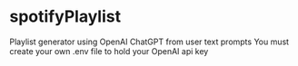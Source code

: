 # spotifyPlaylist
Playlist generator using OpenAI ChatGPT from user text prompts
You must create your own .env file to hold your OpenAI api key
